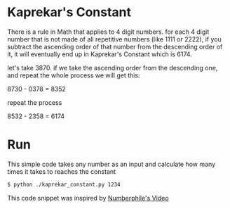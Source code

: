 # Kaprekar's Constant

There is a rule in Math that applies to 4 digit numbers. for each 4 digit number
that is not made of all repetitive numbers (like 1111 or 2222), if you subtract the ascending order of that number from the descending order of it, it will eventually end up in Kaprekar's Constant which is 6174.

let's take 3870. if we take the ascending order from the descending one, and repeat the whole process we will get this:

8730 - 0378 = 8352

repeat the process

8532 - 2358 = 6174


# Run
This simple code takes any number as an input and calculate how many times it takes to reaches the constant

```sh
$ python ./kaprekar_constant.py 1234
```



This code snippet was inspired by [Numberphile's Video](https://youtu.be/d8TRcZklX_Q)
